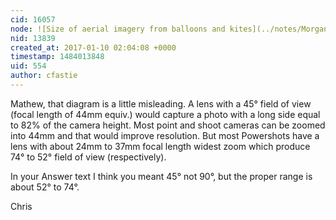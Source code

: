 ```yaml
---
cid: 16057
node: ![Size of aerial imagery from balloons and kites](../notes/Morgan/01-05-2017/size-of-aerial-imagery-from-balloons-and-kites)
nid: 13839
created_at: 2017-01-10 02:04:08 +0000
timestamp: 1484013848
uid: 554
author: cfastie
---
```


Mathew, that diagram is a little misleading. A lens with a 45° field of view (focal length of 44mm equiv.) would capture a photo with a long side equal to 82% of the camera height. Most point and shoot cameras can be zoomed into 44mm and that would improve resolution. But most Powershots have a lens with about 24mm to 37mm focal length widest zoom which produce 74° to 52° field of view (respectively). 

In your Answer text I think you meant 45° not 90°, but the proper range is about 52° to 74°.

Chris